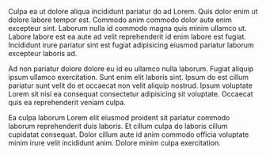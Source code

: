 Culpa ea ut dolore aliqua incididunt pariatur do ad Lorem. Quis dolor enim ut dolore labore tempor est. Commodo anim commodo dolor aute enim excepteur sint. Laborum nulla id commodo magna quis minim ullamco ut. Labore labore est ea aute ad velit reprehenderit id enim labore est fugiat. Incididunt irure pariatur sint est fugiat adipisicing eiusmod pariatur laborum excepteur laboris ad.

Ad non pariatur dolore dolore eu id eu ullamco nulla laborum. Fugiat aliquip ipsum ullamco exercitation. Sunt enim elit laboris sint. Ipsum do est cillum pariatur sunt velit do et occaecat non velit aliquip nostrud. Ipsum voluptate Lorem sit nisi ea consequat consectetur adipisicing sit voluptate. Occaecat quis ea reprehenderit veniam culpa.

Ea culpa laborum Lorem elit eiusmod proident sit pariatur commodo laborum reprehenderit duis laboris. Et cillum culpa do laboris cillum cupidatat consequat. Dolor cillum aute id anim commodo officia voluptate minim irure velit incididunt anim. Dolore minim culpa exercitation.